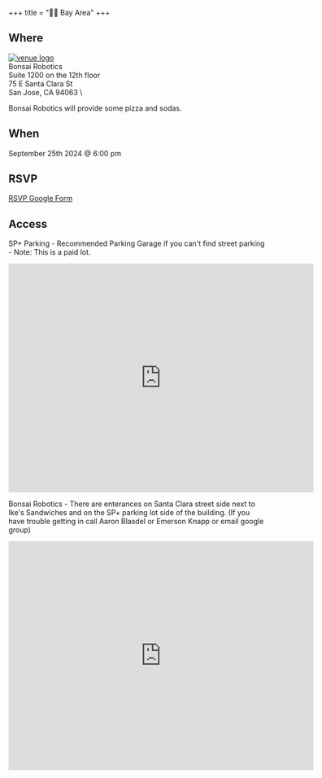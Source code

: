+++
title = "🌅🌉 Bay Area"
+++
<!--If the venue for the month does not have a serviceable logo to use here consider omitting or using /images/bayarea/trolleyproblem.png as a place holder-->


## Where
<a href="https://www.bonsairobotics.ai/">![venue logo](/images/logos/bonsai_robotics.png)</a> \
Bonsai Robotics \
Suite 1200 on the 12th floor \
75 E Santa Clara St \
San Jose, CA 94063 \

Bonsai Robotics will provide some pizza and sodas. 

## When
September 25th 2024 @ 6:00 pm

## RSVP
<a href="https://forms.gle/zQQcRXXZGMtxoWm67">RSVP Google Form</a>

## Access

SP+ Parking - Recommended Parking Garage if you can't find street parking - Note: This is a paid lot.
<iframe src="https://www.google.com/maps/embed?pb=!1m14!1m8!1m3!1d793.0512138441383!2d-121.88977910066376!3d37.33765855580918!3m2!1i1024!2i768!4f13.1!3m3!1m2!1s0x808fccbd3ef8d79f%3A0xe0e799dd2759edb5!2sSP%2B%20Parking!5e0!3m2!1sen!2sus!4v1726602584128!5m2!1sen!2sus" width="600" height="450" style="border:0;" allowfullscreen="" loading="lazy" referrerpolicy="no-referrer-when-downgrade"></iframe>

Bonsai Robotics - There are enterances on Santa Clara street side next to Ike's Sandwiches and on the SP+ parking lot side of the building. (If you have trouble getting in call Aaron Blasdel or Emerson Knapp or email google group)
<iframe src="https://www.google.com/maps/embed?pb=!1m18!1m12!1m3!1d3172.2276570583886!2d-121.89197118775206!3d37.3371186719824!2m3!1f0!2f0!3f0!3m2!1i1024!2i768!4f13.1!3m3!1m2!1s0x808fccbd272fffff%3A0x21595574a9e9dddc!2s75%20E%20Santa%20Clara%20St%20Suite%201200%2C%20San%20Jose%2C%20CA%2095113!5e0!3m2!1sen!2sus!4v1726602737797!5m2!1sen!2sus" width="600" height="450" style="border:0;" allowfullscreen="" loading="lazy" referrerpolicy="no-referrer-when-downgrade"></iframe>
